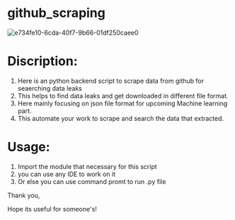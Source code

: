 # github_scraping 
![e734fe10-6cda-40f7-9b66-01df250caee0](https://user-images.githubusercontent.com/107666598/215674709-a0efde9c-3c72-4635-9938-85fa26e24676.jpg)
# Discription:
  1. Here is an python backend script to scrape data from github for seaerching data leaks
  2. This helps to find data leaks and get downloaded in different file format.
  3. Here mainly focusing on json file format for upcoming Machine learning part.
  4. This automate your work to scrape and search the data that extracted.
  
# Usage:
  1. Import the module that necessary for this script 
  2. you can use any IDE to work on it
  3. Or else you can use command promt to run .py file

Thank you,

Hope its useful for someone's!
